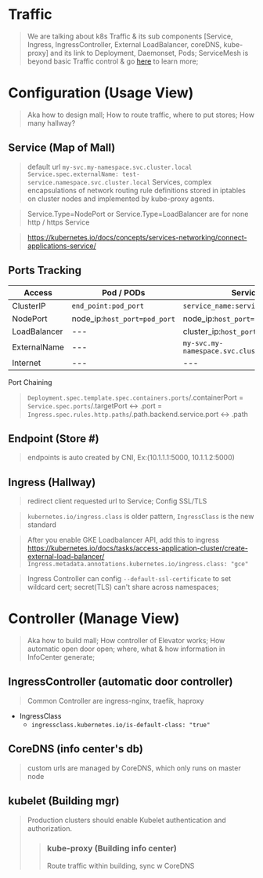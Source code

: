 # Traffic 
> We are talking about k8s Traffic & its sub components [Service, Ingress, IngressController, External LoadBalancer, coreDNS, kube-proxy] and its link to Deployment, Daemonset, Pods; ServiceMesh is beyond basic Traffic control & go [here](./k8_adv.md) to learn more;

# Configuration (Usage View)
> Aka how to design mall; How to route traffic, where to put stores; How many hallway?
## Service (Map of Mall)
> default url `my-svc.my-namespace.svc.cluster.local`
> `Service.spec.externalName: test-service.namespace.svc.cluster.local`
> Services, complex encapsulations of network routing rule definitions stored in iptables on cluster nodes and implemented by kube-proxy agents.

> Service.Type=NodePort or Service.Type=LoadBalancer are for none http / https Service

> https://kubernetes.io/docs/concepts/services-networking/connect-applications-service/


## Ports Tracking
| Access | Pod / PODs | Service | LoadBalancer | 
| --- | --- | --- | ---  | 
| ClusterIP | `end_point:pod_port` | `service_name:service_port` | --- | 
| NodePort | node_ip:`host_port=pod_port` | node_ip:`host_port=service_port` | --- | 
| LoadBalancer | --- | cluster_ip:`host_port=service_port` | --- | --- | --- | 
| ExternalName | --- | `my-svc.my-namespace.svc.cluster.local` |--- | --- | --- | 
| Internet | --- | --- | `xxx.com/sales` | --- | --- |

Port Chaining
> `Deployment.spec.template.spec.containers.ports`/.containerPort = `Service.spec.ports`/.targetPort <-> .port = `Ingress.spec.rules.http.paths`/.path.backend.service.port <-> .path

## Endpoint (Store #)
> endpoints is auto created by CNI, Ex:(10.1.1.1:5000, 10.1.1.2:5000)

## Ingress (Hallway)
> redirect client requested url to Service; Config SSL/TLS

> `kubernetes.io/ingress.class` is older pattern, `IngressClass` is the new standard

> After you enable GKE Loadbalancer API, add this to ingress https://kubernetes.io/docs/tasks/access-application-cluster/create-external-load-balancer/
`Ingress.metadata.annotations.kubernetes.io/ingress.class: "gce"`

> Ingress Controller can config `--default-ssl-certificate` to set wildcard cert; secret(TLS) can't share across namespaces;

# Controller (Manage View)
> Aka how to build mall; How controller of Elevator works; How automatic open door open; where, what & how information in InfoCenter generate;

## IngressController (automatic door controller)
> Common Controller are ingress-nginx, traefik, haproxy
- IngressClass
  - `ingressclass.kubernetes.io/is-default-class: "true"`

## CoreDNS (info center's db)
> custom urls are managed by CoreDNS, which only runs on master node

## kubelet (Building mgr)
> Production clusters should enable Kubelet authentication and authorization.
> > ### kube-proxy (Building info center)
> > Route traffic within building, sync w CoreDNS